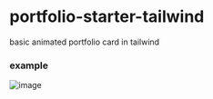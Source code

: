 # portfolio-starter-tailwind
basic animated portfolio card in tailwind
### example 
![image](https://github.com/user-attachments/assets/4313ccbf-eec2-445e-b73e-d9ef4a6e04f5)
